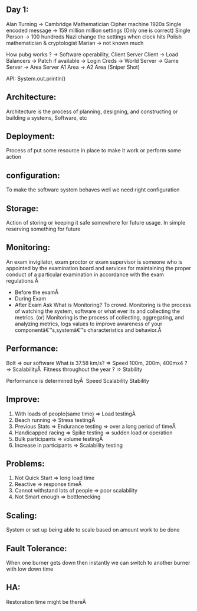 ## Day 1:

Alan Turning → Cambridge Mathematician
Cipher machine 1920s
Single encoded message → 159 million million settings (Only one is correct)
Single Person → 100 hundreds
Nazi change the settings when clock hits
Polish mathematician & cryptologist Marian → not known much

How pubg works ? → Software operability, Client Server
Client → Load Balancers → Patch if available → Login Creds → World Server → Game Server → Area Server
A1 Area → A2 Area (Sniper Shot)


API: System.out.println() 

## Architecture: 
Architecture is the process of planning, designing, and constructing or building a systems, Software, etc

## Deployment: 
Process of put some resource in place to make it work or perform some action

## configuration: 
To make the software system behaves well we need right configuration

## Storage:
Action of storing or keeping it safe somewhere for future usage.
In simple reserving something for future 

## Monitoring:
An exam invigilator, exam proctor or exam supervisor is someone who is appointed by the examination board and services for maintaining the proper conduct of a particular examination in accordance with the exam regulations.Â 
* Before the examÂ 
* During Exam
* After Exam
Ask What is Monitoring? To crowd.
Monitoring is the process of watching the system, software or what ever its and collecting the metrics.
(or) Monitoring is the process of collecting, aggregating, and analyzing metrics, logs values to improve awareness of your componentâ€™s,systemâ€™s characteristics and behavior.Â 

## Performance: 
Bolt => our software
What is 37.58 km/s? => Speed
100m, 200m, 400mx4 ? => ScalabilityÂ 
Fitness throughout the year ? => Stability

Performance is determined byÂ 
Speed
Scalability
Stability
## Improve:
1. With loads of people(same time) => Load testingÂ 
2. Beach running => Stress testingÂ 
3. Previous Stats => Endurance testing => over a long period of timeÂ 
4. Handicapped racing => Spike testing => sudden load or operation
5. Bulk participants => volume testingÂ 
6. Increase in participants => Scalability testing
## Problems: 
1. Not Quick Start => long load time
2. Reactive => response timeÂ 
3. Cannot withstand lots of people => poor scalability
4. Not Smart enough => bottlenecking 

## Scaling: 
System or set up being able to scale based on amount work to be done

## Fault Tolerance:
When one burner gets down then instantly we can switch to another burner with low down time

## HA: 
Restoration time might be thereÂ 
